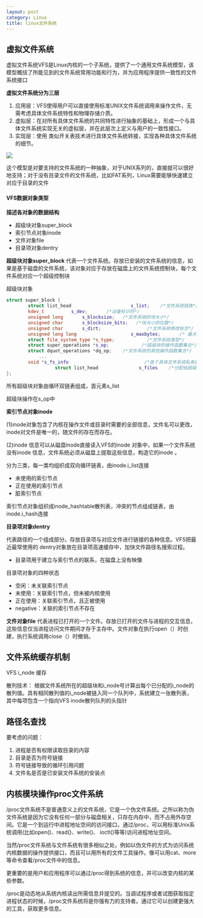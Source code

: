 ```yaml
---
layout: post
category: Linux
title: linux文件系统
---
```


## 虚拟文件系统
虚拟文件系统VFS是Linux内核的一个子系统，提供了一个通用文件系统模型，该模型概括了所能见到的文件系统常用功能和行为，并为应用程序提供一致性的文件系统接口

**虚拟文件系统分为三层**

1. 应用层：VFS使得用户可以直接使用标准UNIX文件系统调用来操作文件，无需考虑具体文件系统特性和物理存储介质。
2. 虚拟层：在对所有具体文件系统的共同特性进行抽象的基础上，形成一个与具体文件系统实现无关的虚拟层，并在此层次上定义与用户的一致性接口。
3. 实现层：使用 类似开关表技术进行具体文件系统转接，实现各种具体文件系统的细节。
 
![](https://i.imgur.com/IsJTp8r.png)

这个模型是对要支持的文件系统的一种抽象，对于UNIX系列的，直接就可以很好地支持；对于没有目录文件的文件系统，比如FAT系列，Linux需要能够快速建立对应于目录的文件

#### VFS数据对象类型
**描述各对象的数据结构**

- 超级块对象super_block
- 索引节点对象inode
- 文件对象file
- 目录项对象dentry

**超级块对象super_block**
代表一个文件系统。存放已安装的文件系统的信息，如果是基于磁盘的文件系统，该对象对应于存放在磁盘上的文件系统控制块，每个文件系统对应一个超级控制块

超级块对象

```c++
struct super_block {
		struct list_head	                  s_list;	 /*文件系统链表*/
		kdev_t			s_dev;       /*设备标识符*/
		unsigned long		s_blocksize;   /*文件系统的块大小*/
		unsigned char		s_blocksize_bits;   /*块大小的位数*/
		unsigned char		s_dirt;                 /*文件系统修改标志*/
		unsigned long long	                  s_maxbytes;       /* 最大文件大小*/
		struct file_system_type	*s_type;            /*文件系统类型*/
		struct super_operations	*s_op;            /*超级块的操作函数集合*/
		struct dquot_operations	*dq_op;    /*文件系统的其他操作函数集合*/
			...
		void *s_fs_info                            /*各个具体文件系统私有的数据结构*/
                  struct list_head	             s_files	/*分配给超级块的文件对象链表*/
};
```

所有超级块对象由循环双链表组成，首元素s_list

超级块操作在s_op中

**索引节点对象inode**

(1)inode对象包含了内核在操作文件或目录时需要的全部信息，文件名可以更改，inode对文件是唯一的，随文件的存在而存在。

(2)inode 信息可以从磁盘inode直接读入VFS的inode 对象中，如果一个文件系统没有inode 信息，文件系统必须从磁盘上提取这些信息，构造它的inode 。

分为三类，每一类均组织成双向循环链表，由inode.i_list连接

- 未使用的索引节点
- 正在使用的索引节点
- 脏索引节点

索引节点对象组织成inode_hashtable散列表，冲突的节点组成链表，由inode.i_hash连接

**目录项对象dentry**

代表路径的一个组成部分。存放目录项与对应文件进行链接的各种信息。VFS把最近最常使用的 dentry对象放在目录项高速缓存中，加快文件路径名搜索过程。

- 目录项用于建立与索引节点的联系，在磁盘上没有映像

目录项对象的四种状态

- 空闲：未关联索引节点
- 未使用：关联索引节点，但未被内核使用
- 正在使用：关联索引节点，且正被使用
- negative：关联的索引节点不存在

**文件对象file**
代表进程已打开的一个文件。存放已打开的文件与进程的交互信息，这些信息仅当进程访问文件期间才存于主存中。文件对象在执行open（）时创建，执行系统调用close（）时撤销。

## 文件系统缓存机制
VFS i_node 缓存

散列技术：
根据文件系统所在的超级块和i_node号计算出每个已分配的i_node的散列值。具有相同散列值的i_node被链入同一个队列中，系统建立一张散列表，其中每项包含一个指向VFS inode散列队列的头指针

## 路径名查找
要考虑的问题：

1. 进程是否有权限读取目录的内容
2. 目录是否为符号链接
3. 符号链接导致的循环引用问题
4. 文件名是否是已安装文件系统的安装点

## 内核模块操作proc文件系统
/proc文件系统不是普通意义上的文件系统，它是一个伪文件系统。之所以称为伪文件系统是因为它没有任何一部分与磁盘相关，只存在内存中，而不占用外存空间。它是一个到运行中进程地址空间的访问接口，通过/proc，可以用标准Unix系统调用(比如open()、read()、write()、 ioctl()等等)访问进程地址空间。

当然/proc文件系统与文件系统有很多相似之处，例如以伪文件的方式为访问系统内核数据的操作提供接口，而且可以用所有的文件工具操作。像可以用cat、more等命令查看/proc文件中的信息。

更重要的是用户和应用程序可以通过/proc得到系统的信息，并可以改变内核的某些参数。

/proc是动态地从系统内核读出所需信息并提交的。当调试程序或者试图获取指定进程状态的时候，/proc文件系统将是你强有力的支持者。通过它可以创建更强大的工具，获取更多信息。

